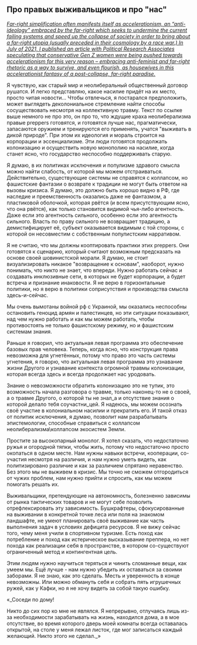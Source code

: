 ## Про правых выживальщиков и про "нас"

[_Far-right simplification often manifests itself as accelerationism, an “anti-ideology” embraced by the far-right which seeks to undermine the current failing systems and speed up the collapse of society in order to bring about a far-right utopia (usually preceded in their cosmology by a race war.) In July of 2021, I published an article with Political Research Associates speculating that conservative Gen Z women were being pushed towards accelerationism for this very reason – embracing anti-feminist and far-right rhetoric as a way to survive, and even flourish, as housewives in this accelerationist fantasy of a post-collapse, far-right paradise._](https://www.cifrs.org/post/opinion-the-far-right-is-ready-for-collapse-are-we)

Я чувствую, как старый мир и неолиберальный общественный договор рушатся. И легко представляю, какое насилие придёт на их место, просто читая новости... Чтобы отвлечься, я постарался предположить, может выглядеть деколониальное стремление найти способы сосуществовать несмотря на коллективную травму. Текст по ссылке выше немного не про это, он про то, что ждущие краха неолиберализма правые preppers готовятся, и готовятся лучше нас, прагматически, запасаются оружием и тренируются его применять, учатся "выживать в дикой природе". При этом их идеология и мораль строится на корпорации и эссенциализме. Эти люди готовятся продолжать колонизацию и осуществить новую монополию на насилие, когда станет ясно, что государство неспособно поддерживать старую. 

Я думаю, в их политиках исключения и популизме здравого смысла можно найти слабость, от которой мы можем отстраиваться. Действительно, существующие системы не справятся с коллапсом, но фашистские фантазии о возврате к традиции не могут быть ответом на вызовы кризиса. Я думаю, это должно быть хорошо видно в РФ, где наследие и преемственность оказались даже не фантазмом, а пластиковой оболочкой, которая рвётся (и всем присутствующим ясно, что она рвётся), как только становится видимой чья-либо агентность. Даже если это агентность сильного, особенно если это агентность сильного. Власть по праву сильного не возвращает традицию, а демистифицирует её, субъект оказывается видимым с той стороны, с которой он несовместим с собственным популистским нарративом.

Я не считаю, что мы должны кооптировать практики этих preppers. Они готовятся к сценарию, который считают возможным предсказать на основе своей шовинистской морали. Я думаю, не стоит визуализировать никакое "возвращение к основам", наоборот, нужно понимать, что никто не знает, что впереди. Нужно работать сейчас и создавать инклюзивные сети, в которых не будет корпорации, а будет встреча и признание инаковости. Я не верю в горизонтальные политики, но я верю в политики соприсутствия и производства смысла здесь-и-сейчас. 

Мы очень вымотаны войной рф с Украиной, мы оказались неспособны остановить геноцид армян и палестинцев, но эти ситуации показывают, над чем нужно работать и как мы можем работать, чтобы противостоять не только фашистскому режиму, но и фашистским системам знания.

Раньше я говорил, что актуальная левая программа это обеспечение базовых прав человека. Теперь, когда ясно, что конструкция права невозможна для угнетённых, потому что право это часть системы угнетения, я говорю, что актуальная левая программа это узнавание жизни Другого и узнавание контекста огромной травмы колонизации, которая всегда здесь и всегда продолжает нас уродовать. 

Знание о невозможности обратить колонизацию это не тупик, это возможность начала разговора о травме, только наконец-то не о своей, а о травме Другого, о которой ты не знал_а и отсутствие знания о которой делало тебя соучастни_цей. Я надеюсь, мы можем осознать своё участие в колониальном насилии и прекратить его. И такой отказ от политик исключения, я думаю, позволит нам разрабатывать эпистемологии, способные справиться с коллапсом неолиберализма\коллапсом экосистем Земли.

Простите за высокопарный монолог. Я хотел сказать, что недостаточно ружья и огородной тяпки, чтобы жить, потому что недостаточно просто окопаться в одном месте. Нам нужны навыки встречи, кооперации, со-участия несмотря на различия, и нам нужно уметь видеть, как политизировано различие и как за различием спрятано неравенство. Без этого мы не выживем в кризис. Мы точно не сможем отгородиться от чужих проблем, нам нужно прийти и спросить, как мы можем помогать решать их.

Выживальщики, претендующие на автономность, болезненно зависимы от рынка тактических товаров и не могут себе позволить отрефлексировать эту зависимость. Бушкрафтеры, сфокусированные на выживании в конкретной точке леса или поля на знакомом ландшафте, не умеют планировать своё выживание как часть выполнения задач в условиях дефицита ресурсов. Я не вижу сейчас того, чему меня учили в спортивном туризме. Есть поход как потребление и поход как истерическое высказывание преппера, но нет похода как реализации себя в пространстве, в котором со-существуют ограниченный метод и контингентная цель.

Этим людям нужно научиться теряться и чинить сломанные вещи, как умеем мы. Ещё лучше - нам нужно убедить их оставаться за своими заборами. Я не знаю, как это сделать. Месть и уверенность в конце невозможны. Или можно обмануть себя и собрать пять игрушечных ружей, как у Кафки, но я не хочу видеть за собой такую ошибку. 

«_Соседи по дому!

Никто до сих пор ко мне не являлся. Я непрерывно, отлучаясь лишь из-за необходимости зарабатывать на жизнь, находился дома, а в мое отсутствие, во время которого дверь моей комнаты всегда оставалась открытой, на столе у меня лежал листок, где мог записаться каждый желающий. Никто этого не сделал._»
